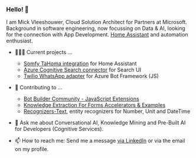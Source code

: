 ### Hello! 👋

I am Mick Vleeshouwer, Cloud Solution Architect for Partners at Microsoft. Background in software engineering, now focussing on Data & AI, looking for the connection with App Development. [Home Assistant](https://www.home-assistant.io/) and automation enthusiast. 

- 👨🏼‍💻 Current projects ...
  - [Somfy TaHoma integration](https://github.com/iMicknl/ha-tahoma) for Home Assistant
  - [Azure Cognitive Search connector](https://github.com/iMicknl/search-ui-azure-connector) for Search UI
  - [Twilio WhatsApp adapter](https://github.com/BotBuilderCommunity/botbuilder-community-js/blob/master/libraries/botbuilder-adapter-twilio-whatsapp/README.md) for Azure Bot Framework (JS)
  
- 👯 Contributing to ...
  - [Bot Builder Community - JavaScript Extensions](https://github.com/BotBuilderCommunity/botbuilder-community-js)
  - [Knowledge Extraction For Forms Accelerators & Examples](https://github.com/microsoft/knowledge-extraction-recipes-forms)
  - [Recognizers-Text](https://github.com/microsoft/Recognizers-Text), entity recognizers for Number, Unit and DateTime


- 💬 Ask me about Conversational AI, Knowledge Mining and Pre-Built AI for Developers (Cognitive Services).

- 📫 How to reach me:  Send me a message [via LinkedIn](https://www.linkedin.com/in/imick/) or via the email on my profile.

